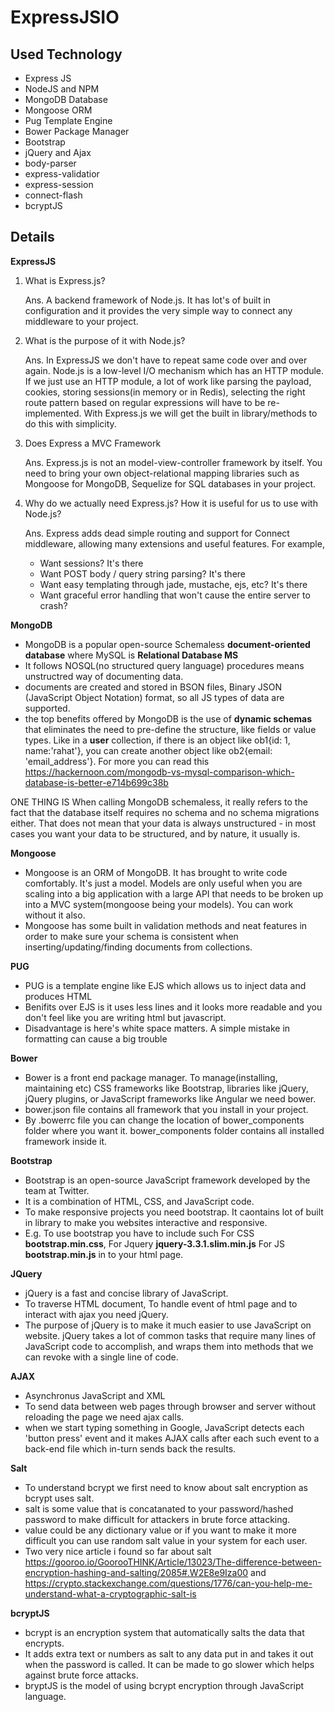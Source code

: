 # ExpressJSIO
## Used Technology
* Express JS                    
* NodeJS and NPM                
* MongoDB Database              
* Mongoose ORM                  
* Pug Template Engine           
* Bower Package Manager         
* Bootstrap
* jQuery and Ajax
* body-parser
* express-validatior
* express-session
* connect-flash
* bcryptJS
## Details
**ExpressJS**
 1) What is Express.js?
 
    Ans. A backend framework of Node.js. It has lot's of built in configuration and it provides the very simple way to connect any middleware to your project.
    
 2) What is the purpose of it with Node.js?
 
    Ans. In ExpressJS we don't have to repeat same code over and over again. Node.js is a low-level I/O mechanism which has an HTTP module. If we just use an HTTP module, a lot of work like parsing the payload, cookies, storing sessions(in memory or in Redis), selecting the right route pattern based on regular expressions will have to be re-implemented. With Express.js we will get the built in library/methods to do this with simplicity.
    
 3) Does Express a MVC Framework
 
    Ans. Express.js is not an model-view-controller framework by itself. You need to bring your own object-relational mapping libraries such as Mongoose for MongoDB, Sequelize for SQL databases in your project.
    
 4) Why do we actually need Express.js? How it is useful for us to use with Node.js?
 
    Ans. Express adds dead simple routing and support for Connect middleware, allowing many extensions and useful features. For example,
    * Want sessions? It's there
    * Want POST body / query string parsing? It's there
    * Want easy templating through jade, mustache, ejs, etc? It's there
    * Want graceful error handling that won't cause the entire server to crash?
    
**MongoDB**

- MongoDB is a popular open-source Schemaless **document-oriented database** where MySQL is **Relational Database MS**
- It follows NOSQL(no structured query language) procedures means unstructred way of documenting data.
- documents are created and stored in BSON files, Binary JSON (JavaScript Object Notation) format, so all JS types of data are supported.
- the top benefits offered by MongoDB is the use of **dynamic schemas** that eliminates the need to pre-define the structure, like fields or value types. Like in a **user** collection, if there is an object like ob1{id: 1, name:'rahat'}, you can create another object like ob2{email: 'email_address'}. For more you can read this https://hackernoon.com/mongodb-vs-mysql-comparison-which-database-is-better-e714b699c38b 
 
 ONE THING IS When calling MongoDB schemaless, it really refers to the fact that the database itself requires no schema and no schema migrations either. That does not mean that your data is always unstructured - in most cases you want your data to be structured, and by nature, it usually is.
 
 **Mongoose**
- Mongoose is an ORM of MongoDB. It has brought to write code comfortably. It's just a model. Models are only useful when you are scaling into a big application with a large API that needs to be broken up into a MVC system(mongoose being your models). You can work without it also.
- Mongoose  has some built in validation methods and neat features in order to make sure your schema is consistent when inserting/updating/finding documents from collections.

**PUG**

- PUG is a template engine like EJS which allows us to inject data and produces HTML
- Benifits over EJS is it uses less lines and it looks more readable and you don't feel like you are writing html but javascript.
- Disadvantage is here's white space matters. A simple mistake in formatting can cause a big trouble

**Bower**

- Bower is a front end package manager. To manage(installing, maintaining etc) CSS frameworks like Bootstrap, libraries like jQuery, jQuery plugins, or JavaScript frameworks like Angular we need bower.
- bower.json file contains all framework that you install in your project.
- By .bowerrc file you can change the location of bower_components folder where you want it. bower_components folder contains all installed framework inside it.

**Bootstrap**

- Bootstrap is an open-source JavaScript framework developed by the team at Twitter.
- It is a combination of HTML, CSS, and JavaScript code.
- To make responsive projects you need bootstrap. It caontains lot of built in library to make you websites interactive and responsive.
- E.g. To use bootstrap you have to include such For CSS **bootstrap.min.css**, For Jquery **jquery-3.3.1.slim.min.js** For JS **bootstrap.min.js** in to your html page.

**JQuery**

- jQuery is a fast and concise library of JavaScript.
- To traverse HTML document, To handle event of html page and to interact with ajax you need jQuery.
- The purpose of jQuery is to make it much easier to use JavaScript on website. jQuery takes a lot of common tasks that require many lines of JavaScript code to accomplish, and wraps them into methods that we can revoke with a single line of code.

**AJAX**

- Asynchronus JavaScript and XML
- To send data between web pages through browser and server without reloading the page we need ajax calls.
- when we start typing something in Google, JavaScript detects each 'button press' event and it makes AJAX calls after each such event to a back-end file which in-turn sends back the results.


**Salt**

- To understand bcrypt we first need to know about salt encryption as bcrypt uses salt.
- salt is some value that is concatanated to your password/hashed password to make difficult for attackers in brute force attacking.
- value could be any dictionary value or if you want to make it more difficult you can use random salt value in your system for each user.
- Two very nice article i found so far about salt
https://gooroo.io/GoorooTHINK/Article/13023/The-difference-between-encryption-hashing-and-salting/2085#.W2E8e9Iza00
and
https://crypto.stackexchange.com/questions/1776/can-you-help-me-understand-what-a-cryptographic-salt-is 

**bcryptJS**

- bcrypt is an encryption system that automatically salts the data that encrypts.
- It adds extra text or numbers as salt to any data put in and takes it out when the password is called. It can be made to go slower which helps against brute force attacks.
- bryptJS is the model of using bcrypt encryption through JavaScript language.
